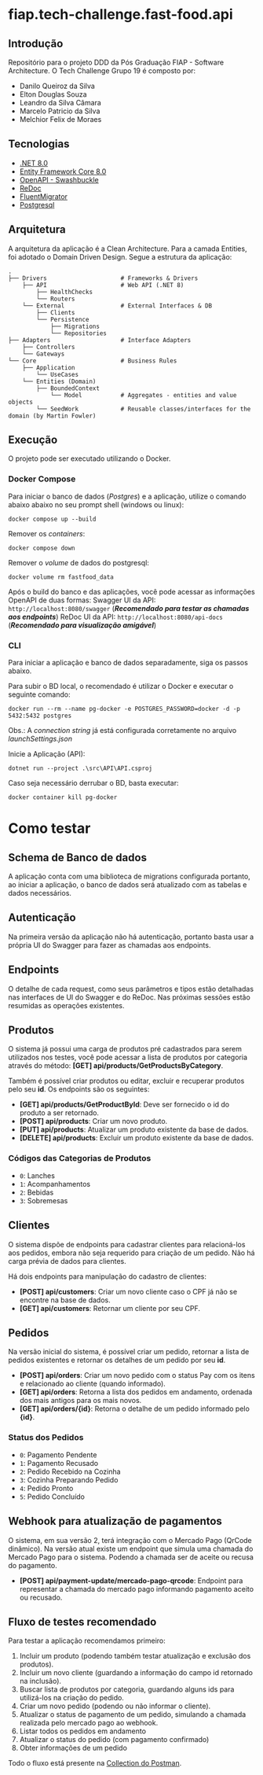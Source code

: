# fiap.tech-challenge.fast-food.api

## Introdução
Repositório para o projeto DDD da Pós Graduação FIAP - Software Architecture.
O Tech Challenge Grupo 19 é composto por:
- Danilo Queiroz da Silva
- Elton Douglas Souza
- Leandro da Silva Câmara
- Marcelo Patricio da Silva
- Melchior Felix de Moraes


## Tecnologias
* [.NET 8.0](https://dotnet.microsoft.com/pt-br/download/dotnet/8.0)
* [ Entity Framework Core 8.0 ](https://devblogs.microsoft.com/dotnet/announcing-ef8/)
* [ OpenAPI - Swashbuckle ](https://learn.microsoft.com/pt-br/aspnet/core/tutorials/getting-started-with-swashbuckle)
* [ ReDoc ](https://github.com/Redocly/redoc)
* [ FluentMigrator ](https://fluentmigrator.github.io/)
* [ Postgresql ](https://www.postgresql.org/)

## Arquitetura
A arquitetura da aplicação é a Clean Architecture. Para a camada Entities, foi adotado o Domain Driven Design.
Segue a estrutura da aplicação:

    .
    ├── Drivers                     # Frameworks & Drivers
        ├── API                     # Web API (.NET 8)
            ├── HealthChecks
            └── Routers
        └── External                # External Interfaces & DB
            ├── Clients
            └── Persistence
                ├── Migrations
                └── Repositories
    ├── Adapters                    # Interface Adapters
        ├── Controllers
        └── Gateways
    └── Core                        # Business Rules
        ├── Application
            └── UseCases
        └── Entities (Domain)
            ├── BoundedContext
                └── Model           # Aggregates - entities and value objects
            └── SeedWork            # Reusable classes/interfaces for the domain (by Martin Fowler)

## Execução
O projeto pode ser executado utilizando o Docker.

### Docker Compose

Para iniciar o banco de dados (_Postgres_) e a aplicação, utilize o comando abaixo abaixo no seu prompt shell (windows ou linux):
```shell
docker compose up --build
```

Remover os _containers_:
```shell
docker compose down
```

Remover o _volume_ de dados do postgresql:
```shell
docker volume rm fastfood_data
```

Após o build do banco e das aplicações, você pode acessar as informações OpenAPI de duas formas:
Swagger UI da API: `http://localhost:8080/swagger` (***Recomendado para testar as chamadas aos endpoints***)
ReDoc UI da API: `http://localhost:8080/api-docs` (***Recomendado para visualização amigável***)

### CLI
Para iniciar a aplicação e banco de dados separadamente, siga os passos abaixo.

Para subir o BD local, o recomendado é utilizar o Docker e executar o seguinte comando:
```shell
docker run --rm --name pg-docker -e POSTGRES_PASSWORD=docker -d -p 5432:5432 postgres
```

Obs.: A *connection string* já está configurada corretamente no arquivo *launchSettings.json*

Inicie a Aplicação (API):
```shell
dotnet run --project .\src\API\API.csproj
```

Caso seja necessário derrubar o BD, basta executar:

```shell
docker container kill pg-docker
```


# Como testar 

## Schema de Banco de dados
A aplicação conta com uma biblioteca de migrations configurada portanto, ao iniciar a aplicação, o banco de dados será atualizado com as tabelas e dados necessários.

## Autenticação
Na primeira versão da aplicação não há autenticação, portanto basta usar a própria UI do Swagger para fazer as chamadas aos endpoints.

## Endpoints
O detalhe de cada request, como seus parâmetros e tipos estão detalhadas nas interfaces de UI do Swagger e do ReDoc. Nas próximas sessões estão resumidas as operações existentes.

## Produtos
O sistema já possui uma carga de produtos pré cadastrados para serem utilizados nos testes, você pode acessar a lista de produtos por categoria através do método:
**[GET] api/products/GetProductsByCategory**.

Também é possível criar produtos ou editar, excluir e recuperar produtos pelo seu **id**. Os endpoints são os seguintes:
- **[GET] api/products/GetProductById**: Deve ser fornecido o id do produto a ser retornado.
- **[POST] api/products**: Criar um novo produto.
- **[PUT] api/products**: Atualizar um produto existente da base de dados.
- **[DELETE] api/products**: Excluir um produto existente da base de dados.

### Códigos das Categorias de Produtos
- `0`: Lanches
- `1`: Acompanhamentos
- `2`: Bebidas
- `3`: Sobremesas


## Clientes
O sistema dispõe de endpoints para cadastrar clientes para relacioná-los aos pedidos, embora não seja requerido para criação de um pedido.
Não há carga prévia de dados para clientes.

Há dois endpoints para manipulação do cadastro de clientes:
- **[POST] api/customers**: Criar um novo cliente caso o CPF já não se encontre na base de dados.
- **[GET] api/customers**: Retornar um cliente por seu CPF.


## Pedidos
Na versão inicial do sistema, é possível criar um pedido, retornar a lista de pedidos existentes e retornar os detalhes de um pedido por seu **id**.
- **[POST] api/orders**: Criar um novo pedido com o status Pay com os itens e relacionado ao cliente (quando informado).
- **[GET] api/orders**: Retorna a lista dos pedidos em andamento, ordenada dos mais antigos para os mais novos.
- **[GET] api/orders/\{id\}**: Retorna o detalhe de um pedido informado pelo **\{id\}**.

### Status dos Pedidos
- `0`: Pagamento Pendente 
- `1`: Pagamento Recusado
- `2`: Pedido Recebido na Cozinha
- `3`: Cozinha Preparando Pedido
- `4`: Pedido Pronto
- `5`: Pedido Concluído


## Webhook para atualização de pagamentos
O sistema, em sua versão 2, terá integração com o Mercado Pago (QrCode dinâmico).
Na versão atual existe um endpoint que simula uma chamada do Mercado Pago para o sistema.
Podendo a chamada ser de aceite ou recusa do pagamento.
- **[POST] api/payment-update/mercado-pago-qrcode**: Endpoint para representar a chamada do mercado pago informando pagamento aceito ou recusado.

## Fluxo de testes recomendado
Para testar a aplicação recomendamos primeiro:
1. Incluir um produto (podendo também testar atualização e exclusão dos produtos).
2. Incluir um novo cliente (guardando a informação do campo id retornado na inclusão).
3. Buscar lista de produtos por categoria, guardando alguns ids para utilizá-los na criação do pedido.
4. Criar um novo pedido (podendo ou não informar o cliente).
5. Atualizar o status de pagamento de um pedido, simulando a chamada realizada pelo mercado pago ao webhook.
6. Listar todos os pedidos em andamento
7. Atualizar o status do pedido (com pagamento confirmado)
8. Obter informações de um pedido

Todo o fluxo está presente na [Collection do Postman](./docs/postman/FIAP.FastFood.postman_collection.json).

